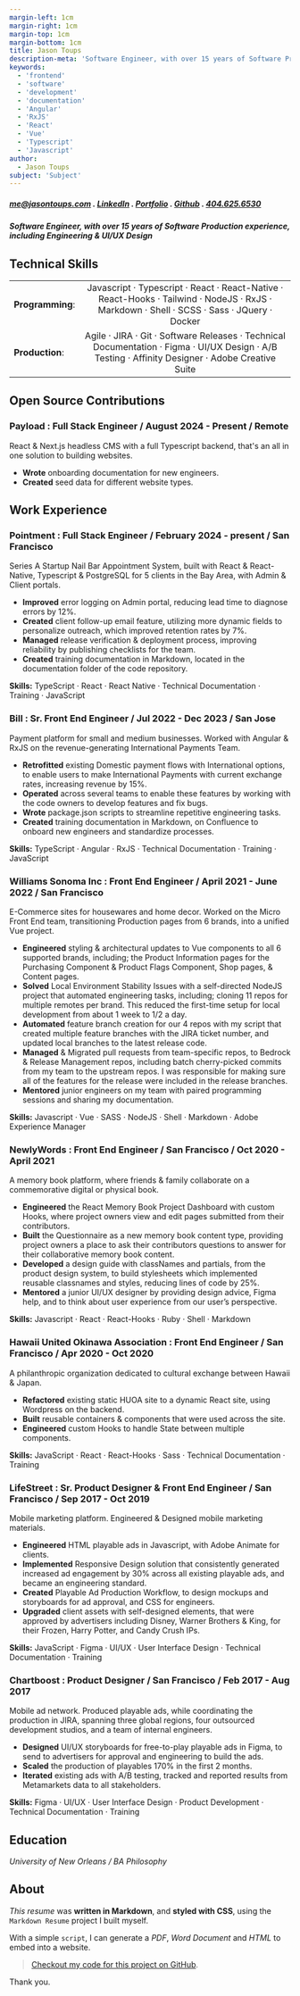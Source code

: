 ```yaml
---
margin-left: 1cm
margin-right: 1cm
margin-top: 1cm
margin-bottom: 1cm
title: Jason Toups
description-meta: 'Software Engineer, with over 15 years of Software Production experience, including Engineering & UI/UX Design.'
keywords:
  - 'frontend'
  - 'software'
  - 'development'
  - 'documentation'
  - 'Angular'
  - 'RxJS'
  - 'React'
  - 'Vue'
  - 'Typescript'
  - 'Javascript'
author:
  - Jason Toups
subject: 'Subject'
---
```


##### [me@jasontoups.com](mailto:me@jasontoups.com) . [LinkedIn](https://www.linkedin.com/in/jasontoups/) . [Portfolio](https://jasontoups.github.io/) . [Github](https://github.com/JasonToups) . [404.625.6530](tel:4046256530)

##### Software Engineer, with over 15 years of Software Production experience, including Engineering & UI/UX Design

## Technical Skills

|                  |                                                                                                                                                  |
| ---------------- | :----------------------------------------------------------------------------------------------------------------------------------------------: |
| **Programming**: |    Javascript · Typescript · React · React-Native · React-Hooks · Tailwind · NodeJS · RxJS · Markdown · Shell · SCSS · Sass · JQuery · Docker    |
| **Production**:  | Agile · JIRA · Git · Software Releases · Technical Documentation · Figma · UI/UX Design · A/B Testing · Affinity Designer · Adobe Creative Suite |

## Open Source Contributions

### Payload : Full Stack Engineer / August 2024 - Present / Remote

React & Next.js headless CMS with a full Typescript backend, that's an all in one solution to building websites.

- **Wrote** onboarding documentation for new engineers.
- **Created** seed data for different website types.

## Work Experience

### Pointment : Full Stack Engineer / February 2024 - present / San Francisco

Series A Startup Nail Bar Appointment System, built with React & React-Native, Typescript & PostgreSQL for 5 clients in the Bay Area, with Admin & Client portals.

- **Improved** error logging on Admin portal, reducing lead time to diagnose errors by 12%.
- **Created** client follow-up email feature, utilizing more dynamic fields to personalize outreach, which improved retention rates by 7%.
- **Managed** release verification & deployment process, improving reliability by publishing checklists for the team.
- **Created** training documentation in Markdown, located in the documentation folder of the code repository.

**Skills:** TypeScript · React · React Native · Technical Documentation · Training · JavaScript

### Bill : Sr. Front End Engineer / Jul 2022 - Dec 2023 / San Jose

Payment platform for small and medium businesses. Worked with Angular & RxJS on the revenue-generating International Payments Team.

- **Retrofitted** existing Domestic payment flows with International options, to enable users to make International Payments with current exchange rates, increasing revenue by 15%.
- **Operated** across several teams to enable these features by working with the code owners to develop features and fix bugs.
- **Wrote** package.json scripts to streamline repetitive engineering tasks.
- **Created** training documentation in Markdown, on Confluence to onboard new engineers and standardize processes.

**Skills:** TypeScript · Angular · RxJS · Technical Documentation · Training · JavaScript

### Williams Sonoma Inc : Front End Engineer / April 2021 - June 2022 / San Francisco

E-Commerce sites for housewares and home decor. Worked on the Micro Front End team, transitioning Production pages from 6 brands, into a unified Vue project.

- **Engineered** styling & architectural updates to Vue components to all 6 supported brands, including; the Product Information pages for the Purchasing Component & Product Flags Component, Shop pages, & Content pages.
- **Solved** Local Environment Stability Issues with a self-directed NodeJS project that automated engineering tasks, including; cloning 11 repos for multiple remotes per brand. This reduced the first-time setup for local development from about 1 week to 1/2 a day.
- **Automated** feature branch creation for our 4 repos with my script that created multiple feature branches with the JIRA ticket number, and updated local branches to the latest release code.
- **Managed** & Migrated pull requests from team-specific repos, to Bedrock & Release Management repos, including batch cherry-picked commits from my team to the upstream repos. I was responsible for making sure all of the features for the release were included in the release branches.
- **Mentored** junior engineers on my team with paired programming sessions and sharing my documentation.

**Skills:** Javascript · Vue · SASS · NodeJS · Shell · Markdown · Adobe Experience Manager

### NewlyWords : Front End Engineer / San Francisco / Oct 2020 - April 2021

A memory book platform, where friends & family collaborate on a commemorative digital or physical book.

- **Engineered** the React Memory Book Project Dashboard with custom Hooks, where project owners view and edit pages submitted from their contributors.
- **Built** the Questionnaire as a new memory book content type, providing project owners a place to ask their contributors questions to answer for their collaborative memory book content.
- **Developed** a design guide with classNames and partials, from the product design system, to build stylesheets which implemented reusable classnames and styles, reducing lines of code by 25%.
- **Mentored** a junior UI/UX designer by providing design advice, Figma help, and to think about user experience from our user’s perspective.

**Skills:** Javascript · React · React-Hooks · Ruby · Shell · Markdown

### Hawaii United Okinawa Association : Front End Engineer / San Francisco / Apr 2020 - Oct 2020

A philanthropic organization dedicated to cultural exchange between Hawaii & Japan.

- **Refactored** existing static HUOA site to a dynamic React site, using Wordpress on the backend.
- **Built** reusable containers & components that were used across the site.
- **Engineered** custom Hooks to handle State between multiple components.

**Skills:** JavaScript · React · React-Hooks · Sass · Technical Documentation · Training

### LifeStreet : Sr. Product Designer & Front End Engineer / San Francisco / Sep 2017 - Oct 2019

Mobile marketing platform. Engineered & Designed mobile marketing materials.

- **Engineered** HTML playable ads in Javascript, with Adobe Animate for clients.
- **Implemented** Responsive Design solution that consistently generated increased ad engagement by 30% across all existing playable ads, and became an engineering standard.
- **Created** Playable Ad Production Workflow, to design mockups and storyboards for ad approval, and CSS for engineers.
- **Upgraded** client assets with self-designed elements, that were approved by advertisers including Disney, Warner Brothers & King, for their Frozen, Harry Potter, and Candy Crush IPs.

**Skills:** JavaScript · Figma · UI/UX · User Interface Design · Technical Documentation · Training

### Chartboost : Product Designer / San Francisco / Feb 2017 - Aug 2017

Mobile ad network. Produced playable ads, while coordinating the production in JIRA, spanning three global regions, four outsourced development studios, and a team of internal engineers.

- **Designed** UI/UX storyboards for free-to-play playable ads in Figma, to send to advertisers for approval and engineering to build the ads.
- **Scaled** the production of playables 170% in the first 2 months.
- **Iterated** existing ads with A/B testing, tracked and reported results from Metamarkets data to all stakeholders.

**Skills:** Figma · UI/UX · User Interface Design · Product Development · Technical Documentation · Training

## Education

_University of New Orleans / BA Philosophy_

## About

_This resume_ was **written in Markdown**, and **styled with CSS**, using the `Markdown Resume` project I built myself.

With a simple `script`, I can generate a _PDF_, _Word Document_ and _HTML_ to embed into a website.

> [Checkout my code for this project on GitHub](https://github.com/JasonToups/markdown-resume).

Thank you.
